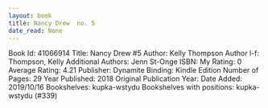 ```yaml
---
layout: book
title: Nancy Drew  no. 5
date_read: None
---
```


Book Id: 41066914
Title: Nancy Drew #5
Author: Kelly Thompson
Author l-f: Thompson, Kelly
Additional Authors: Jenn St-Onge
ISBN: 
My Rating: 0
Average Rating: 4.21
Publisher: Dynamite
Binding: Kindle Edition
Number of Pages: 29
Year Published: 2018
Original Publication Year: 
Date Added: 2019/10/16
Bookshelves: kupka-wstydu
Bookshelves with positions: kupka-wstydu (#339)

